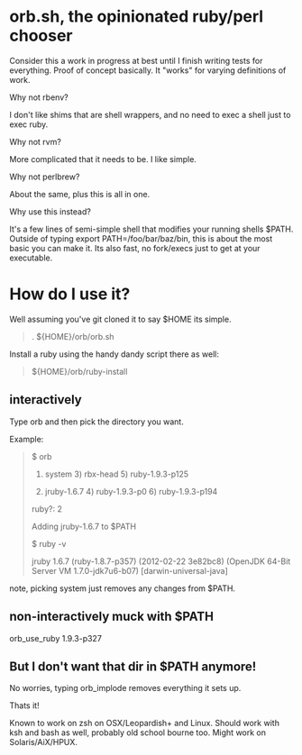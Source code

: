# orb.sh, the opinionated ruby/perl chooser

Consider this a work in progress at best until I finish writing tests for everything. Proof of concept basically. It "works" for varying definitions of work.

Why not rbenv?

I don't like shims that are shell wrappers, and no need to exec a shell just to exec ruby.

Why not rvm?

More complicated that it needs to be. I like simple.

Why not perlbrew?

About the same, plus this is all in one.

Why use this instead?

It's a few lines of semi-simple shell that modifies your running shells $PATH. Outside of typing export PATH=/foo/bar/baz/bin, this is about the most basic you can make it. Its also fast, no fork/execs just to get at your executable.

# How do I use it?

Well assuming you've git cloned it to say $HOME its simple.

> . ${HOME}/orb/orb.sh

Install a ruby using the handy dandy script there as well:

> ${HOME}/orb/ruby-install

## interactively

Type orb and then pick the directory you want.

Example:
> $ orb
>
> 1) system   3) rbx-head               5) ruby-1.9.3-p125
>
> 2) jruby-1.6.7            4) ruby-1.9.3-p0          6) ruby-1.9.3-p194
>
> ruby?: 2
>
> Adding jruby-1.6.7 to $PATH
>
> $ ruby -v
>
> jruby 1.6.7 (ruby-1.8.7-p357) (2012-02-22 3e82bc8) (OpenJDK 64-Bit Server VM 1.7.0-jdk7u6-b07) [darwin-universal-java]

note, picking system just removes any changes from $PATH.

## non-interactively muck with $PATH

orb_use_ruby 1.9.3-p327

## But I don't want that dir in $PATH anymore!

No worries, typing orb_implode removes everything it sets up.

Thats it!

Known to work on zsh on OSX/Leopardish+ and Linux. Should work with ksh and bash as well, probably old school bourne too. Might work on Solaris/AiX/HPUX.
